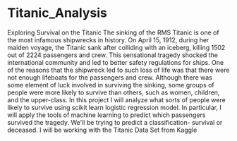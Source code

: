 # Titanic_Analysis
Exploring Survival on the Titanic The sinking of the RMS Titanic is one of the most infamous shipwrecks in history. On April 15, 1912, during her maiden voyage, the Titanic sank after colliding with an iceberg, killing 1502 out of 2224 passengers and crew. This sensational tragedy shocked the international community and led to better safety regulations for ships.  One of the reasons that the shipwreck led to such loss of life was that there were not enough lifeboats for the passengers and crew. Although there was some element of luck involved in surviving the sinking, some groups of people were more likely to survive than others, such as women, children, and the upper-class.  In this project I will analyze what sorts of people were likely to survive using scikit learn logistic regression model. In particular, I will apply the tools of machine learning to predict which passengers survived the tragedy. We'll be trying to predict a classification- survival or deceased. I will be working with the Titanic Data Set from Kaggle
